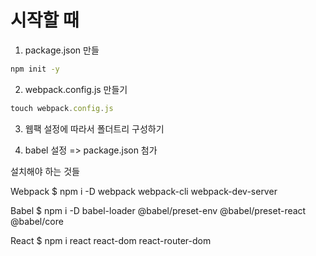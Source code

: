 # 시작할 때

1. package.json 만들
```bash
npm init -y
```

2. webpack.config.js 만들기
```javascript
touch webpack.config.js
```

3. 웹팩 설정에 따라서 폴더트리 구성하기

4. babel 설정 => package.json 첨가



설치해야 하는 것들

Webpack
$ npm i -D webpack webpack-cli webpack-dev-server

Babel
$ npm i -D babel-loader @babel/preset-env @babel/preset-react @babel/core

React
$ npm i react react-dom react-router-dom